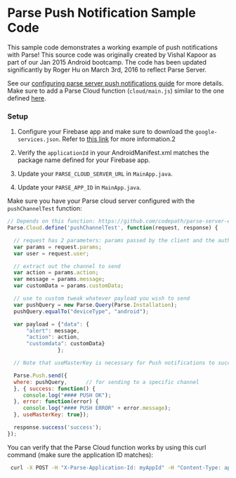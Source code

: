 # Parse Push Notification Sample Code

This sample code demonstrates a working example of push notifications with Parse! This source code was originally created by Vishal Kapoor as part of our Jan 2015 Android bootcamp. The code has been updated significantly by Roger Hu on March 3rd, 2016 to reflect Parse Server.

See our [configuring parse server push notifications guide](https://guides.codepath.com/android/Configuring-a-Parse-Server#enabling-push-notifications) for more details.  Make sure to add a Parse Cloud function (`cloud/main.js`) similar to the one defined [here](https://github.com/codepath/parse-server-example/blob/master/cloud/main.js).

### Setup

1. Configure your Firebase app and make sure to download the `google-services.json`.  Refer to [this link](https://support.google.com/firebase/answer/7015592) for more information.2

2. Verify the `applicationId` in your AndroidManifest.xml matches the package name defined for your Firebase app.

3. Update your `PARSE_CLOUD_SERVER_URL` in `MainApp.java`.

4. Update your `PARSE_APP_ID` in `MainApp.java`.

Make sure you have your Parse cloud server configured with the `pushChannelTest` function:

```javascript
// Depends on this function: https://github.com/codepath/parse-server-example/blob/master/cloud/main.js
Parse.Cloud.define('pushChannelTest', function(request, response) {

  // request has 2 parameters: params passed by the client and the authorized user
  var params = request.params;
  var user = request.user;

  // extract out the channel to send
  var action = params.action;
  var message = params.message;
  var customData = params.customData;

  // use to custom tweak whatever payload you wish to send
  var pushQuery = new Parse.Query(Parse.Installation);
  pushQuery.equalTo("deviceType", "android");

  var payload = {"data": {
      "alert": message,
      "action": action,
      "customdata": customData}
                };

  // Note that useMasterKey is necessary for Push notifications to succeed.

  Parse.Push.send({
  where: pushQuery,      // for sending to a specific channel                                                                                                                                 data: payload,
  }, { success: function() {
     console.log("#### PUSH OK");
  }, error: function(error) {
     console.log("#### PUSH ERROR" + error.message);
  }, useMasterKey: true});

  response.success('success');
});

```

You can verify that the Parse Cloud function works by using this curl command (make sure the application ID matches):

```bash
 curl -X POST -H "X-Parse-Application-Id: myAppId" -H "Content-Type: application/json" -d '{"data": {"alert": "My message"}}' https://yourappname.herokuapp.com/parse/functions/pushChannelTest
```
